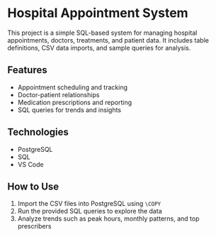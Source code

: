 # Hospital Appointment System

This project is a simple SQL-based system for managing hospital appointments, doctors, treatments, and patient data. It includes table definitions, CSV data imports, and sample queries for analysis.

## Features
- Appointment scheduling and tracking
- Doctor-patient relationships
- Medication prescriptions and reporting
- SQL queries for trends and insights

## Technologies
- PostgreSQL
- SQL
- VS Code

## How to Use
1. Import the CSV files into PostgreSQL using `\COPY`
2. Run the provided SQL queries to explore the data
3. Analyze trends such as peak hours, monthly patterns, and top prescribers

